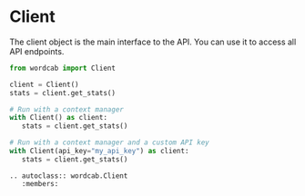 # Client

The client object is the main interface to the API. You can use it to access all API endpoints.

```python
from wordcab import Client

client = Client()
stats = client.get_stats()

# Run with a context manager
with Client() as client:
   stats = client.get_stats()

# Run with a context manager and a custom API key
with Client(api_key="my_api_key") as client:
   stats = client.get_stats()
```

```{eval-rst}
.. autoclass:: wordcab.Client
   :members:
```
